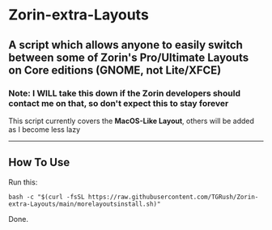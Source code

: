 # Zorin-extra-Layouts
## A script which allows anyone to easily switch between some of Zorin's Pro/Ultimate Layouts on Core editions (GNOME, not Lite/XFCE)
### Note: I WILL take this down if the Zorin developers should contact me on that, so don't expect this to stay forever

This script currently covers the **MacOS-Like Layout**, others will be added as I become less lazy

---

## How To Use
Run this:
```
bash -c "$(curl -fsSL https://raw.githubusercontent.com/TGRush/Zorin-extra-Layouts/main/morelayoutsinstall.sh)"
```

Done.